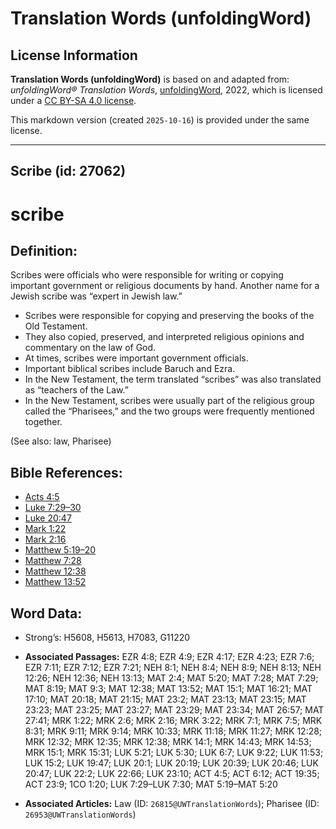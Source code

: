 # Translation Words (unfoldingWord)

## License Information

**Translation Words (unfoldingWord)** is based on and adapted from: _unfoldingWord® Translation Words_, [unfoldingWord](https://unfoldingword.org/utw), 2022, which is licensed under a [CC BY-SA 4.0 license](https://creativecommons.org/licenses/by-sa/4.0/legalcode.en).

This markdown version (created `2025-10-16`) is provided under the same license.



--------------------------------

## Scribe (id: 27062)

scribe
======

Definition:
-----------

Scribes were officials who were responsible for writing or copying important government or religious documents by hand. Another name for a Jewish scribe was “expert in Jewish law.”

* Scribes were responsible for copying and preserving the books of the Old Testament.
* They also copied, preserved, and interpreted religious opinions and commentary on the law of God.
* At times, scribes were important government officials.
* Important biblical scribes include Baruch and Ezra.
* In the New Testament, the term translated “scribes” was also translated as “teachers of the Law.”
* In the New Testament, scribes were usually part of the religious group called the “Pharisees,” and the two groups were frequently mentioned together.

(See also: law, Pharisee)

Bible References:
-----------------

* [Acts 4:5](https://ref.ly/Acts4:5)
* [Luke 7:29–30](https://ref.ly/Luke7:29-Luke7:30)
* [Luke 20:47](https://ref.ly/Luke20:47)
* [Mark 1:22](https://ref.ly/Mark1:22)
* [Mark 2:16](https://ref.ly/Mark2:16)
* [Matthew 5:19–20](https://ref.ly/Matt5:19-Matt5:20)
* [Matthew 7:28](https://ref.ly/Matt7:28)
* [Matthew 12:38](https://ref.ly/Matt12:38)
* [Matthew 13:52](https://ref.ly/Matt13:52)

Word Data:
----------

* Strong’s: H5608, H5613, H7083, G11220

* **Associated Passages:** EZR 4:8; EZR 4:9; EZR 4:17; EZR 4:23; EZR 7:6; EZR 7:11; EZR 7:12; EZR 7:21; NEH 8:1; NEH 8:4; NEH 8:9; NEH 8:13; NEH 12:26; NEH 12:36; NEH 13:13; MAT 2:4; MAT 5:20; MAT 7:28; MAT 7:29; MAT 8:19; MAT 9:3; MAT 12:38; MAT 13:52; MAT 15:1; MAT 16:21; MAT 17:10; MAT 20:18; MAT 21:15; MAT 23:2; MAT 23:13; MAT 23:15; MAT 23:23; MAT 23:25; MAT 23:27; MAT 23:29; MAT 23:34; MAT 26:57; MAT 27:41; MRK 1:22; MRK 2:6; MRK 2:16; MRK 3:22; MRK 7:1; MRK 7:5; MRK 8:31; MRK 9:11; MRK 9:14; MRK 10:33; MRK 11:18; MRK 11:27; MRK 12:28; MRK 12:32; MRK 12:35; MRK 12:38; MRK 14:1; MRK 14:43; MRK 14:53; MRK 15:1; MRK 15:31; LUK 5:21; LUK 5:30; LUK 6:7; LUK 9:22; LUK 11:53; LUK 15:2; LUK 19:47; LUK 20:1; LUK 20:19; LUK 20:39; LUK 20:46; LUK 20:47; LUK 22:2; LUK 22:66; LUK 23:10; ACT 4:5; ACT 6:12; ACT 19:35; ACT 23:9; 1CO 1:20; LUK 7:29–LUK 7:30; MAT 5:19–MAT 5:20
* **Associated Articles:** Law (ID: `26815@UWTranslationWords`); Pharisee (ID: `26953@UWTranslationWords`)

